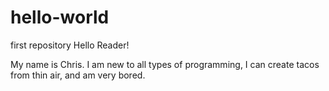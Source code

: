 # hello-world
first repository
Hello Reader!

My name is Chris. I am new to all types of programming, I can create tacos from thin air, and am very bored.
